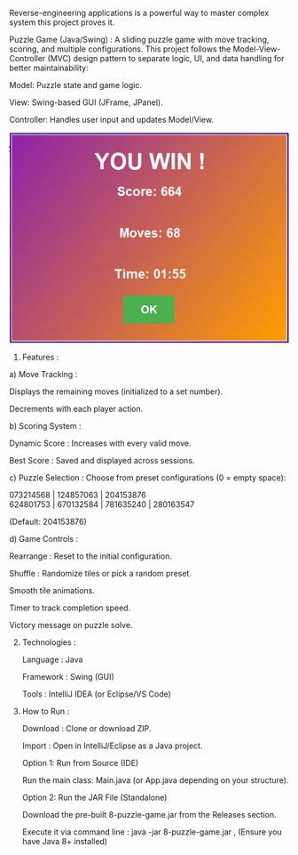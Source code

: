 Reverse-engineering applications is a powerful way to master complex system this project proves it.

Puzzle Game (Java/Swing) : 
A sliding puzzle game with move tracking, scoring, and multiple configurations. This project follows the Model-View-Controller (MVC) design pattern to separate logic, UI, and data handling for better maintainability:

Model: Puzzle state and game logic.

View: Swing-based GUI (JFrame, JPanel).

Controller: Handles user input and updates Model/View.

![winner](/.idea/winer.png)

1. Features : 

a) Move Tracking :

  Displays the remaining moves (initialized to a set number).

  Decrements with each player action.

b) Scoring System :
   
  Dynamic Score : Increases with every valid move.

  Best Score : Saved and displayed across sessions.

c) Puzzle Selection :
Choose from preset configurations (0 = empty space):

   073214568 | 124857063 | 204153876  
   624801753 | 670132584 | 781635240 | 280163547  

(Default: 204153876)

d) Game Controls :
   
   Rearrange : Reset to the initial configuration.

   Shuffle : Randomize tiles or pick a random preset.

   Smooth tile animations.

   Timer to track completion speed.

   Victory message on puzzle solve.

2. Technologies : 

     Language : Java

     Framework : Swing (GUI)

     Tools : IntelliJ IDEA (or Eclipse/VS Code)

3. How to Run : 

     Download : Clone or download ZIP.

     Import : Open in IntelliJ/Eclipse as a Java project.

     Option 1: Run from Source (IDE)

     Run the main class: Main.java (or App.java depending on your structure).

     Option 2: Run the JAR File (Standalone)
   
     Download the pre-built 8-puzzle-game.jar from the Releases section.

     Execute it via command line : java -jar 8-puzzle-game.jar
   , (Ensure you have Java 8+ installed)


